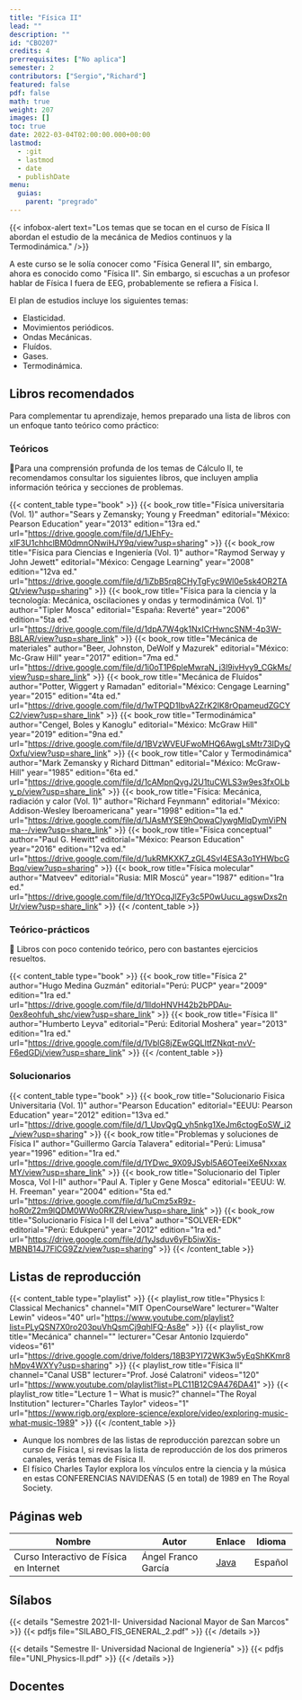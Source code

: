 ```yaml
---
title: "Física II"
lead: ""
description: ""
id: "CBO207"
credits: 4
prerrequisites: ["No aplica"]
semester: 2
contributors: ["Sergio","Richard"]
featured: false
pdf: false
math: true
weight: 207
images: []
toc: true
date: 2022-03-04T02:00:00.000+00:00
lastmod:
  - :git
  - lastmod
  - date
  - publishDate
menu:
  guias:
    parent: "pregrado"
---
```


{{< infobox-alert text="Los temas que se tocan en el curso de Física II abordan el estudio de la mecánica de Medios continuos y la Termodinámica." />}}

A este curso se le solía conocer como "Física General II", sin embargo, ahora es conocido como "Física II". Sin embargo, si escuchas a un profesor hablar de Física I fuera de EEG, probablemente se refiera a Física I.

El plan de estudios incluye los siguientes temas:

* Elasticidad.
* Movimientos periódicos.
* Ondas Mecánicas.
* Fluídos.
* Gases.
* Termodinámica.

## Libros recomendados

Para complementar tu aprendizaje, hemos preparado una lista de libros con un enfoque tanto teórico como práctico:

### Teóricos

🔸Para una comprensión profunda de los temas de Cálculo II, te recomendamos consultar los siguientes libros, que incluyen amplia información teórica y secciones de problemas.

{{< content_table type="book" >}}
  {{< book_row title="Física universitaria (Vol. 1)" author="Sears y Zemansky; Young y Freedman" editorial="México: Pearson Education" year="2013" edition="13ra ed." url="https://drive.google.com/file/d/1JEhFy-xIF3U1chhclBM0dmnONwiHJY9q/view?usp=sharing" >}}
  {{< book_row title="Física para Ciencias e Ingeniería (Vol. 1)" author="Raymod Serway y John Jewett" editorial="México: Cengage Learning" year="2008" edition="12va ed." url="https://drive.google.com/file/d/1iZbB5rq8CHyTgFyc9Wl0e5sk4OR2TAQt/view?usp=sharing" >}}
  {{< book_row title="Física para la ciencia y la tecnología: Mecánica, oscilaciones y ondas y termodinámica (Vol. 1)" author="Tipler Mosca" editorial="España: Reverté" year="2006" edition="5ta ed." url="https://drive.google.com/file/d/1dpA7W4gk1NxICrHwncSNM-4p3W-B8LAR/view?usp=share_link" >}}
  {{< book_row title="Mecánica de materiales" author="Beer, Johnston, DeWolf y Mazurek" editorial="México: Mc-Graw Hill" year="2017" edition="7ma ed." url="https://drive.google.com/file/d/1i0oT1P6pleMwraN_j3l9ivHvy9_CGkMs/view?usp=share_link" >}}
  {{< book_row title="Mecánica de Fluídos" author="Potter, Wiggert y Ramadan" editorial="México: Cengage Learning" year="2015" edition="4ta ed." url="https://drive.google.com/file/d/1wTPQD1IbvA2ZrK2lK8rOpameudZGCYC2/view?usp=share_link" >}}
  {{< book_row title="Termodinámica" author="Cengel, Boles y Kanoglu" editorial="México: McGraw Hill" year="2019" edition="9na ed." url="https://drive.google.com/file/d/1BVzWVEUFwoMHQ6AwgLsMtr73IDyQOxfu/view?usp=share_link" >}}
  {{< book_row title="Calor y Termodinámica" author="Mark Zemansky y Richard Dittman" editorial="México: McGraw-Hill" year="1985" edition="6ta ed." url="https://drive.google.com/file/d/1cAMpnQvgJ2U1tuCWLS3w9es3fxOLby_p/view?usp=share_link" >}}
  {{< book_row title="Física: Mecánica, radiación y calor (Vol. 1)" author="Richard Feynmann" editorial="México: Addison-Wesley Iberoamericana" year="1998" edition="1a ed." url="https://drive.google.com/file/d/1JAsMYSE9hOpwaClywgMIqDymViPNma--/view?usp=share_link" >}}
  {{< book_row title="Física conceptual" author="Paul G. Hewitt" editorial="México: Pearson Education" year="2016" edition="12va ed." url="https://drive.google.com/file/d/1ukRMKXK7_zGL4SvI4ESA3o1YHWbcGBqq/view?usp=sharing" >}}
  {{< book_row title="Física molecular" author="Matveev" editorial="Rusia: MIR Moscú" year="1987" edition="1ra ed." url="https://drive.google.com/file/d/1tYOcqJlZFy3c5P0wUucu_agswDxs2nUr/view?usp=share_link" >}}
{{< /content_table >}}

### Teórico-prácticos

🔸 Libros con poco contenido teórico, pero con bastantes ejercicios resueltos.

{{< content_table type="book" >}}
  {{< book_row title="Física 2" author="Hugo Medina Guzmán" editorial="Perú: PUCP" year="2009" edition="1ra ed." url="https://drive.google.com/file/d/1lldoHNVH42b2bPDAu-0ex8eohfuh_shc/view?usp=share_link" >}}
  {{< book_row title="Física II" author="Humberto Leyva" editorial="Perú: Editorial Moshera" year="2013" edition="1ra ed." url="https://drive.google.com/file/d/1VblG8jZEwGQLItfZNkqt-nvV-F6edGDj/view?usp=share_link" >}}
{{< /content_table >}}

### Solucionarios

{{< content_table type="book" >}}
  {{< book_row title="Solucionario Fisica Universitaria (Vol. 1)" author="Pearson Education" editorial="EEUU: Pearson Education" year="2012" edition="13va ed." url="https://drive.google.com/file/d/1_UpvQgQ_yh5nkg1XeJm6ctogEoSW_i2_/view?usp=sharing" >}}
  {{< book_row title="Problemas y soluciones de Física I" author="Guillermo García Talavera" editorial="Perú: Limusa" year="1996" edition="1ra ed." url="https://drive.google.com/file/d/1YDwc_9X09JSybl5A6OTeeiXe6NxxaxMY/view?usp=share_link" >}}
  {{< book_row title="Solucionario del Tipler Mosca, Vol I-II" author="Paul A. Tipler y Gene Mosca" editorial="EEUU: W. H. Freeman" year="2004" edition="5ta ed." url="https://drive.google.com/file/d/1uCmz5xR9z-hoR0rZ2m9lQDM0WWo0RKZR/view?usp=share_link" >}}
  {{< book_row title="Solucionario Física I-II del Leiva" author="SOLVER-EDK" editorial="Perú: Edukperú" year="2012" edition="1ra ed." url="https://drive.google.com/file/d/1yJsduv6yFb5iwXis-MBNB14J7FlCG9Zz/view?usp=sharing" >}}
{{< /content_table >}}

## Listas de reproducción

{{< content_table type="playlist" >}}
  {{< playlist_row title="Physics I: Classical Mechanics" channel="MIT OpenCourseWare" lecturer="Walter Lewin" videos="40" url="https://www.youtube.com/playlist?list=PLyQSN7X0ro203puVhQsmCj9qhlFQ-As8e" >}}
  {{< playlist_row title="Mecánica" channel="" lecturer="Cesar Antonio Izquierdo" videos="61" url="https://drive.google.com/drive/folders/18B3PYI72WK3w5yEqShKKmr8hMpv4WXYy?usp=sharing" >}}
  {{< playlist_row title="Física II" channel="Canal USB" lecturer="Prof. José Calatroni" videos="120" url="https://www.youtube.com/playlist?list=PLC11B12C9A476DA41" >}}
  {{< playlist_row title="Lecture 1 – What is music?" channel="The Royal Institution" lecturer="Charles Taylor" videos="1" url="https://www.rigb.org/explore-science/explore/video/exploring-music-what-music-1989" >}}
{{< /content_table >}}

* Aunque los nombres de las listas de reproducción parezcan sobre un curso de Física I, si revisas la lista de reproducción de los dos primeros canales, verás temas de Física II.
* El físico Charles Taylor explora los vínculos entre la ciencia y la música en estas CONFERENCIAS NAVIDEÑAS (5 en total) de 1989 en The Royal Society.

## Páginas web

|Nombre|Autor|Enlace|Idioma|
|------|-----|------|------|
|Curso Interactivo de Física en Internet|Ángel Franco García|[Java](http://www.sc.ehu.es/sbweb/fisica/)|Español|

## Sílabos

{{< details "Semestre 2021-II- Universidad Nacional Mayor de San Marcos" >}}
  {{< pdfjs file="SILABO_FIS_GENERAL_2.pdf" >}}
{{< /details >}}

{{< details "Semestre II- Universidad Nacional de Ingienería" >}}
  {{< pdfjs file="UNI_Physics-II.pdf" >}}
{{< /details >}}

## Docentes
